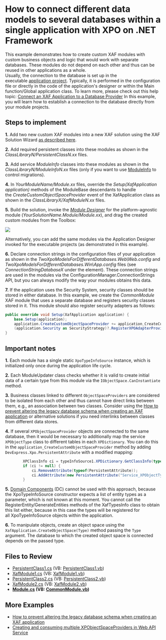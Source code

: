 # How to connect different data models to several databases within a single application with XPO on .NET Framework

This example demonstrates how to create custom XAF modules with custom business objects and logic that would work with separate databases. These modules do not depend on each other and thus can be reused in other applications as a whole.  
Usually, the connection to the database is set up in the executable [application project](http://documentation.devexpress.com/#Xaf/CustomDocument2569). Typically, it is performed in the configuration file or directly in the code of the application's designer or within the Main function/Global application class. To learn more, please check out this help topic: [Connect an XAF Application to a Database Provider](http://documentation.devexpress.com/#Xaf/CustomDocument3155) In this example, you will learn how to establish a connection to the database directly from your module projects.

## Steps to implement

**1.** Add two new custom XAF modules into a new XAF solution using the XAF Solution Wizard [as described here](https://docs.devexpress.com/eXpressAppFramework/118046/application-shell-and-base-infrastructure/application-solution-components/modules).

**2.** Add required persistent classes into these modules as shown in the _ClassLibraryN/PersistentClassN.xx_ files.

**3.** Add service _ModuleInfo_ classes into these modules as shown in the _ClassLibraryN/ModuleInfoN.xx_ files (only if you want to use [ModuleInfo](https://docs.devexpress.com/eXpressAppFramework/112795/deployment/update-application-and-database-versions-using-the-module-info-table/) to control migrations).

**4.** In _YourModuleName/Module.xx_ files, override the _Setup(XafApplication application)_ methods of the ModuleBase descendants to handle the _CreateCustomObjectSpaceProvider_ event of the XafApplication class as shown in the _ClassLibraryX/XafModuleN.xx_ files.

**5.** Build the solution, invoke the [_Module Designer_](https://docs.devexpress.com/eXpressAppFramework/112828/installation-upgrade-version-history/visual-studio-integration/module-designer) for the platform-agnostic module (_YourSolutionName.Module/Module.xx_), and drag the created custom modules from the Toolbox:

![](https://raw.githubusercontent.com/DevExpress-Examples/how-to-connect-different-xpo-data-models-to-several-databases-within-a-single-application-e4896/13.2.9+/media/95572a4e-4ac0-4852-bdd4-de411b72df28.png)

Alternatively, you can add the same modules via the Application Designer invoked for the executable projects (as demonstrated in this example).

**6.** Declare connection strings in the configuration files of your application as shown in the _TwoXpoModelsForDifferentDatabases.Web\Web.config_ and _TwoXpoModelsForDifferentDatabases.Win\App.config_ files (see _ConnectionStringDatabaseX_ under the element). These connection strings are used in the modules via the ConfigurationManager.ConnectionStrings API, but you can always modify the way your modules obtains this data.

**7.** If the application uses the Security System, security classes should be stored in either database. In this example, we create the *CommonModule* XAF module that uses a separate database and registers security classes stored in it. This module should also register security adapters as follows:

```cs
public override void Setup(XafApplication application) {
    base.Setup(application);
    application.CreateCustomObjectSpaceProvider += application_CreateCustomObjectSpaceProvider;
    (application.Security as SecurityStrategy)?.RegisterXPOAdapterProviders(new SecurityPermissionsProviderDefault(application));
}
```

## Important notes

**1.** Each module has a single static `XpoTypeInfoSource` instance, which is initialized only once during the application life cycle.

**2.** Each ModuleUpdater class checks whether it is valid to create initial data of a certain type from this module via the `IObjectSpace.CanInstantiate` method.

**3.** Business classes linked to different `ObjectSpaceProviders` are considered to be isolated from each other and thus cannot have direct links between them, e.g., an association between two classes. Consider using the [How to prevent altering the legacy database schema when creating an XAF application](https://github.com/DevExpress-Examples/XAF_how-to-prevent-altering-the-legacy-database-schema-when-creating-an-xaf-application-e1150) or alternative solutions if you need interlinks between classes from different data stores.

**4.** If several `XPObjectSpaceProvider` objects are connected to the same database, then it would be necessary to additionally map the service `XPObjectType` class to different tables in each `XPDictionary`. You can do this in the `application_CreateCustomObjectSpaceProvider` method by adding `DevExpress.Xpo.PersistentAttribute` with a modified mapping:

```cs
        XPClassInfo ci = typeInfoSource1.XPDictionary.GetClassInfo(typeof(XPObjectType));
        if (ci != null) {
            ci.RemoveAttribute(typeof(PersistentAttribute));
            ci.AddAttribute(new PersistentAttribute("Service_XPObjectType1"));
        }
```

**5.** [Domain Components](https://docs.devexpress.com/eXpressAppFramework/113663/concepts/business-model-design/business-model-design-with-xpo/domain-components/domain-components-overview?v=18.2) (DC) cannot be used with this approach, because the XpoTypeInfoSource constructor expects a list of entity types as a parameter, which is not known at this moment. You cannot call the RegisterEntity/GenerateEntities methods of the XafTypesInfo class to obtain this list either, because in this case the types will be registered for all XpoTypeInfoSource objects within the application.

**6.** To manipulate objects, create an object space using the `XafApplication.CreateObjectSpace(Type)` method passing the `Type` argument. The database to which the created object space is connected depends on the passed type.

## Files to Review

* [PersistentClass1.cs](./ClassLibrary1/PersistentClass1.cs) (VB: [PersistentClass1.vb](../../../VB/ClassLibrary1/PersistentClass1.vb))
* [XafModule1.cs](./ClassLibrary1/XafModule1.cs) (VB: [XafModule1.vb](../../../VB/ClassLibrary1/XafModule1.vb))
* [PersistentClass2.cs](./ClassLibrary2/PersistentClass2.cs) (VB: [PersistentClass2.vb](../../../VB/ClassLibrary2/PersistentClass2.vb))
* [XafModule2.cs](./ClassLibrary2/XafModule2.cs) (VB: [XafModule2.vb](../../../VB/ClassLibrary2/XafModule2.vb))
* **[Module.cs](./CommonModule/CommonModule.cs) (VB: [CommonModule.vb](../../../VB/CommonModule/CommonModule.vb))**

## More Examples

- [How to prevent altering the legacy database schema when creating an XAF application](https://github.com/DevExpress-Examples/XAF_how-to-prevent-altering-the-legacy-database-schema-when-creating-an-xaf-application-e1150)
- [Creating and consuming multiple XPObjectSpaceProviders in Web API Service](https://supportcenter.devexpress.com/internal/ticket/details/T1122851)
